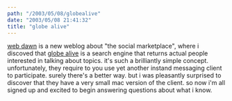 ```yaml
---
path: "/2003/05/08/globealive" 
date: "2003/05/08 21:41:32" 
title: "globe alive" 
---
```

<a href="http://web-dawn.hypermart.net/">web dawn</a> is a new weblog about "the social marketplace", where i discoved that <a href="http://www.globealive.com/">globe alive</a> is a search engine that returns actual people interested in talking about topics. it's such a brilliantly simple concept. unfortunately, they require to you use yet another instand messaging client to participate. surely there's a better way. but i was pleasantly surprised to discover that they have a very small mac version of the client. so now i'm all signed up and excited to begin answering questions about what i know.